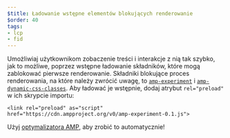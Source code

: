 ```yaml
---
$title: Ładowanie wstępne elementów blokujących renderowanie
$order: 40
tags:
- lcp
- fid
---
```


Umożliwiaj użytkownikom zobaczenie treści i interakcje z nią tak szybko, jak to możliwe, poprzez wstępne ładowanie składników, które mogą zablokować pierwsze renderowanie. Składniki blokujące proces renderowania, na które należy zwrócić uwagę, to [`amp-experiment`](https://amp.dev/documentation/components/amp-experiment/?format=websites) i [`amp-dynamic-css-classes`](https://amp.dev/documentation/components/amp-dynamic-css-classes/). Aby ładować je wstępnie, dodaj atrybut `rel="preload"` w ich skrypcie importu:

```
<link rel="preload" as="script" href="https://cdn.ampproject.org/v0/amp-experiment-0.1.js">
```

Użyj [optymalizatora AMP](https://amp.dev/documentation/guides-and-tutorials/optimize-and-measure/amp-optimizer-guide/), aby zrobić to automatycznie!
